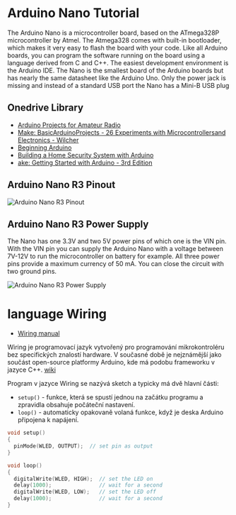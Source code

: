 # Arduino Nano Tutorial
The Arduino Nano is a microcontroller board, based on the ATmega328P microcontroller by Atmel. The
Atmega328 comes with built-in bootloader, which makes it very easy to flash the board with your
code. Like all Arduino boards, you can program the software running on the board using a language
derived from C and C++. The easiest development environment is the Arduino IDE. The Nano is the
smallest board of the Arduino boards but has nearly the same datasheet like the Arduino Uno. Only
the power jack is missing and instead of a standard USB port the Nano has a Mini-B USB plug

## Onedrive Library
 - [Arduino Projects  for Amateur Radio](https://1drv.ms/b/s!Ajq2sO-eH2xUh9JFhNR0rJTop991gQ)
 - [Make: BasicArduinoProjects - 26 Experiments with Microcontrollersand Electronics - Wilcher](https://1drv.ms/b/s!Ajq2sO-eH2xUhqoUgp7eInDVhy4eZw)
 - [Beginning Arduino](https://1drv.ms/b/s!Ajq2sO-eH2xUhqovdJQ5uGLEYzCfhA)
 - [Building a Home Security System with Arduino](https://1drv.ms/b/s!Ajq2sO-eH2xUhqokTUNXz5gSBItVWg)
 - [ake: Getting Started with Arduino - 3rd Edition](https://1drv.ms/b/s!Ajq2sO-eH2xUhqoTbsdp2oHl8kLYFA)

## Arduino Nano R3 Pinout
![Arduino Nano R3 Pinout](https://diyi0t.com/wp-content/uploads/2019/08/Arduino-Nano-Pinout-1.png)

## Arduino Nano R3 Power Supply

The Nano has one 3.3V and two 5V power pins of which one is the VIN pin. With the VIN pin you can
supply the Arduino Nano with a voltage between 7V-12V to run the microcontroller on battery for
example. All three power pins provide a maximum currency of 50 mA. You can close the circuit with
two ground pins.

![Arduino Nano R3 Power Supply](https://diyi0t.com/wp-content/uploads/2019/08/Arduino-Nano-voltage-current-overview.png)

# language Wiring
 - [Wiring manual](http://wiring.org.co/learning/basics/blink.html)

 Wiring je programovací jazyk vytvořený pro programování mikrokontroléru bez specifických znalostí
 hardware. V současné době je nejznámější jako součást open-source platformy Arduino, kde má podobu
 frameworku v jazyce C++. [wiki](https://cs.wikipedia.org/wiki/Wiring_(programovac%C3%AD_jazyk))

 Program v jazyce Wiring se nazývá sketch a typicky má dvě hlavní části:

 - ```setup()``` - funkce, která se spustí jednou na začátku programu a zpravidla obsahuje počáteční nastavení.
 - ```loop()```  - automaticky opakovaně volaná funkce, když je deska Arduino připojena k napájení.
 
```C
void setup()
{
  pinMode(WLED, OUTPUT);  // set pin as output
}

void loop()
{
  digitalWrite(WLED, HIGH);  // set the LED on
  delay(1000);               // wait for a second
  digitalWrite(WLED, LOW);   // set the LED off
  delay(1000);               // wait for a second
}
```

